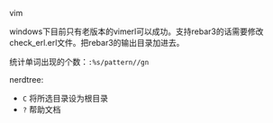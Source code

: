 vim


windows下目前只有老版本的vimerl可以成功。支持rebar3的话需要修改check_erl.erl文件。把rebar3的输出目录加进去。

统计单词出现的个数：`:%s/pattern//gn`

nerdtree:
* `C` 将所选目录设为根目录
* `?` 帮助文档
